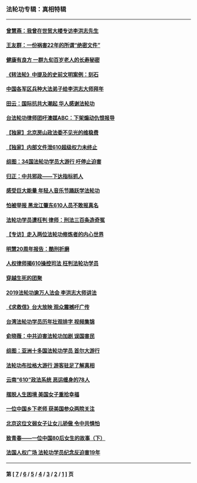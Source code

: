 ### 法轮功专辑：真相特辑
---
#### [曾慧燕：我曾在世贸大楼专访李洪志先生](../../pages/nf4389/n12898729.md?09220430) 
#### [王友群：一份祸害22年的所谓“绝密文件”](../../pages/nf4389/n12871750.md?09220430) 
#### [健康有良方 一群九旬百岁老人的长寿秘密](../../pages/nf4389/n12847475.md?09220430) 
#### [《转法轮》中提及的史前文明案例：刻石](../../pages/nf4389/n12758577.md?09220430) 
#### [中国各军区兵种大法弟子给李洪志大师拜年](../../pages/nf4389/n12750047.md?09220430) 
#### [田云：国际抗共大潮起 华人感谢法轮功](../../pages/nf4389/n12357708.md?09220430) 
#### [台法轮功律师团吁澳媒ABC：下架煽动仇恨报导](../../pages/nf4389/n12279917.md?09220430) 
#### [【独家】北京房山政法委不见光的维稳费](../../pages/nf4389/n12031979.md?09220430) 
#### [【独家】内部文件泄610超级权力未终止](../../pages/nf4389/n12023895.md?09220430) 
#### [组图：34国法轮功学员大游行 吁停止迫害](../../pages/nf4389/n11492658.md?09220430) 
#### [归正：中共邪政——下达指标抓人](../../pages/nf4389/n11474770.md?09220430) 
#### [感受巨大能量 年轻人音乐节踊跃学法轮功](../../pages/nf4389/n11441981.md?09220430) 
#### [怕被举报 黑龙江肇东610人员不敢报真名](../../pages/nf4389/n11436499.md?09220430) 
#### [法轮功学员遭枉判 律师：刑法三百条造奇冤](../../pages/nf4389/n11433943.md?09220430) 
#### [【专访】走入两位法轮功修炼者的内心世界](../../pages/nf4389/n11415623.md?09220430) 
#### [明慧20周年报告：酷刑折磨](../../pages/nf4389/n11387954.md?09220430) 
#### [人权律师揭610操控司法 枉判法轮功学员](../../pages/nf4389/n11313370.md?09220430) 
#### [穿越生死的团聚](../../pages/nf4389/n11258922.md?09220430) 
#### [2019法轮功逾万人法会 李洪志大师讲法](../../pages/nf4389/n11265303.md?09220430) 
#### [《求救信》台大放映 观众震撼吁广传](../../pages/nf4389/n10922251.md?09220430) 
#### [台湾法轮功学员历年壮观排字 视频集锦](../../pages/nf4389/n10878789.md?09220430) 
#### [俞晓薇：中共迫害法轮功加剧 误国害民](../../pages/nf4389/n10859260.md?09220430) 
#### [组图：亚洲十多国法轮功学员 首尔大游行](../../pages/nf4389/n10781149.md?09220430) 
#### [法轮功布拉格大游行 游客驻足了解真相](../../pages/nf4389/n10749360.md?09220430) 
#### [云南“610”政法系统 恶运缠身的78人](../../pages/nf4389/n10747534.md?09220430) 
#### [摆脱人生困境 美国女子重拾幸福](../../pages/nf4389/n10688678.md?09220430) 
#### [一位中国乡下老师 获美国参众两院关注](../../pages/nf4389/n10683927.md?09220430) 
#### [北京这位文弱女子让女儿骄傲 令中共惧怕](../../pages/nf4389/n10668341.md?09220430) 
#### [致青春——一位中国80后女生的故事（下）](../../pages/nf4389/n10642721.md?09220430) 
#### [法国人权广场 法轮功学员纪念反迫害19年](../../pages/nf4389/n10586601.md?09220430) 

---
#### 第 [ [7](./7.md?09220430) / [6](./6.md?09220430) / [5](./5.md?09220430) / [4](./4.md?09220430) / [3](./3.md?09220430) / [2](./2.md?09220430) / [1](./1.md?09220430) ] 页
